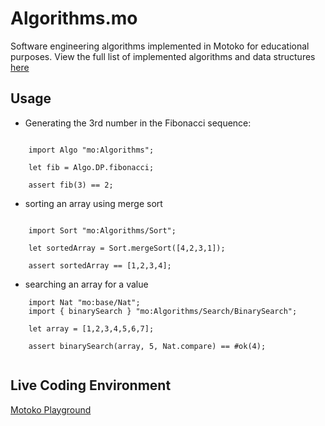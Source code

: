 # Algorithms.mo
Software engineering algorithms implemented in Motoko for educational purposes.
View the full list of implemented algorithms and data structures [here](algorithms.md)

## Usage
- Generating the 3rd number in the Fibonacci sequence:
```motoko

    import Algo "mo:Algorithms";

    let fib = Algo.DP.fibonacci;

    assert fib(3) == 2;
```

- sorting an array using merge sort
```motoko

    import Sort "mo:Algorithms/Sort";

    let sortedArray = Sort.mergeSort([4,2,3,1]);
    
    assert sortedArray == [1,2,3,4];

```

- searching an array for a value
```motoko
    import Nat "mo:base/Nat";
    import { binarySearch } "mo:Algorithms/Search/BinarySearch";

    let array = [1,2,3,4,5,6,7];
    
    assert binarySearch(array, 5, Nat.compare) == #ok(4);
    
```

## Live Coding Environment
[Motoko Playground](https://m7sm4-2iaaa-aaaab-qabra-cai.raw.ic0.app/?tag=3147301614)
